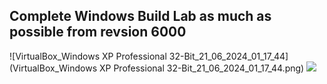 <h2>Complete Windows Build Lab as much as possible from revsion 6000</h2>

![VirtualBox_Windows XP Professional 32-Bit_21_06_2024_01_17_44](VirtualBox_Windows XP Professional 32-Bit_21_06_2024_01_17_44.png)
<img src="./images/github-header-image.png">
